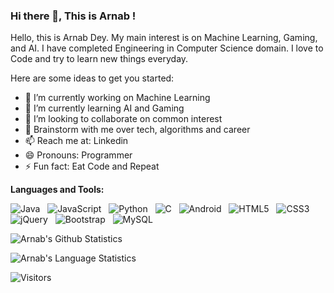 
### Hi there 👋, This is Arnab !

Hello, this is Arnab Dey. My main interest is on Machine Learning, Gaming, and AI. I have completed Engineering in Computer Science domain. I love to Code and try to learn new things everyday.


Here are some ideas to get you started:

- 🔭 I’m currently working on Machine Learning
- 🌱 I’m currently learning AI and Gaming
- 👯 I’m looking to collaborate on common interest
- 💬 Brainstorm with me over tech, algorithms and career
- 📫 Reach me at: Linkedin
- 😄 Pronouns: Programmer
- ⚡ Fun fact: Eat Code and Repeat

**Languages and Tools:** 

![Java](https://img.shields.io/badge/-Java-black?logo=java&style=social)&nbsp;&nbsp;
![JavaScript](https://img.shields.io/badge/-JavaScript-black?logo=javascript&style=social)&nbsp;&nbsp;
![Python](https://img.shields.io/badge/-Python-black?logo=Python&style=social)&nbsp;&nbsp;
![C](https://img.shields.io/badge/-C-black?logo=c&style=social)&nbsp;&nbsp;
![Android](https://img.shields.io/badge/-Android-black?logo=android&style=social)&nbsp;&nbsp;
![HTML5](https://img.shields.io/badge/-HTML5-black?logo=html5&style=social)&nbsp;&nbsp;
![CSS3](https://img.shields.io/badge/-CSS3-black?logo=css3&style=social)&nbsp;&nbsp;
![jQuery](https://img.shields.io/badge/-jQuery-black?logo=jquery&style=social)&nbsp;&nbsp;
![Bootstrap](https://img.shields.io/badge/-Bootstrap-black?logo=bootstrap&style=social)&nbsp;&nbsp;
![MySQL](https://img.shields.io/badge/-MySQL-black?logo=mysql&style=social)&nbsp;&nbsp;


![Arnab's Github Statistics](https://github-readme-stats.vercel.app/api?username=arnab132&show_icons=true&hide_border=true)&nbsp;&nbsp;


![Arnab's Language Statistics](https://github-readme-stats-eight-theta.vercel.app/api/top-langs/?username=arnab132&layout=compact&langs_count=8)
<br />


![Visitors](https://visitor-badge.laobi.icu/badge?page_id=arnab132.arnab132)
